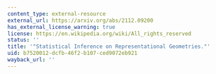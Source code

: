 ```yaml
---
content_type: external-resource
external_url: https://arxiv.org/abs/2112.09200
has_external_license_warning: true
license: https://en.wikipedia.org/wiki/All_rights_reserved
status: ''
title: '"Statistical Inference on Representational Geometries."'
uid: b7520012-dcfb-46f2-b107-ced9072eb921
wayback_url: ''
---
```


